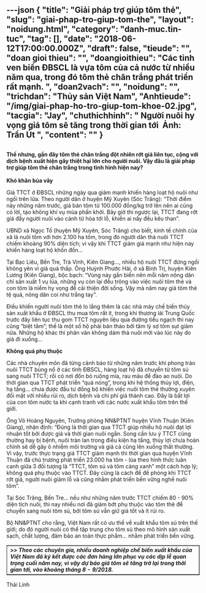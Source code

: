 ---json
{
    "title": "Giải pháp trợ giúp tôm thẻ",
    "slug": "giai-phap-tro-giup-tom-the",
    "layout": "noidung.html",
    "category": "danh-muc.tin-tuc",
    "tag": [],
    "date": "2018-06-12T17:00:00.000Z",
    "draft": false,
    "tieude": "",
    "doan gioi thieu": "",
    "doangioithieu": "Các tỉnh ven biển ĐBSCL là vựa tôm của cả nước từ nhiều năm qua, trong đó tôm thẻ chân trắng phát triển rất mạnh. ",
    "doan2vach": "",
    "noidung": "",
    "trichdan": "Thủy sản Việt Nam",
    "Anhtieude": "/img/giai-phap-ho-tro-giup-tom-khoe-02.jpg",
    "tacgia": "Jay",
    "chuthichhinh": " Người nuôi hy vọng giá tôm sẽ tăng trong thời gian tới  Ảnh: Trần Út ",
    "__content__": ""
}
---
<h2><span style="font-size:14px">Thế nhưng, gần đ&acirc;y t&ocirc;m thẻ ch&acirc;n trắng đột nhi&ecirc;n rớt gi&aacute; li&ecirc;n tục, cộng với dịch bệnh xuất hiện g&acirc;y thiệt hại lớn cho người nu&ocirc;i. Vậy đ&acirc;u l&agrave; giải ph&aacute;p trợ gi&uacute;p t&ocirc;m thẻ ch&acirc;n trắng trong t&igrave;nh h&igrave;nh hiện nay?</span></h2>

<p><span style="font-size:14px"><strong>Kh&oacute; khăn bủa v&acirc;y</strong></span></p>

<p><span style="font-size:14px">Gi&aacute; TTCT ở ĐBSCL những ng&agrave;y qua giảm mạnh khiến h&agrave;ng loạt hộ nu&ocirc;i như ngồi tr&ecirc;n lửa. Theo người d&acirc;n ở huyện Mỹ Xuy&ecirc;n (S&oacute;c Trăng): &ldquo;Thời điểm n&agrave;y những năm trước, gi&aacute; b&aacute;n t&ocirc;m từ 100.000 đồng/kg trở l&ecirc;n n&ecirc;n ai cũng c&oacute; lời, tạo kh&ocirc;ng kh&iacute; vụ m&ugrave;a phấn khởi. B&acirc;y giờ th&igrave; ngược lại, TTCT đang rớt gi&aacute; đẩy người nu&ocirc;i v&agrave;o cảnh từ h&ograve;a tới lỗ, khiến ai nấy đều k&ecirc;u than&rdquo;.</span></p>

<p><span style="font-size:14px">UBND x&atilde; Ngọc Tố (huyện Mỹ Xuy&ecirc;n, S&oacute;c Trăng) cho biết, kinh tế ch&iacute;nh của x&atilde; l&agrave; nu&ocirc;i t&ocirc;m với hơn 2.100 ha t&ocirc;m, trong đ&oacute; người d&acirc;n thả nu&ocirc;i TTCT chiếm khoảng 90% diện t&iacute;ch; v&igrave; vậy khi TTCT giảm gi&aacute; mạnh như hiện nay khiến h&agrave;ng loạt hộ khốn đốn&hellip;</span></p>

<p><span style="font-size:14px">Tại Bạc Li&ecirc;u, Bến Tre, Tr&agrave; Vinh, Ki&ecirc;n Giang&hellip;, nhiều hộ nu&ocirc;i TTCT đứng ngồi kh&ocirc;ng y&ecirc;n v&igrave; gi&aacute; qu&aacute; thấp. &Ocirc;ng Huỳnh Phước Hải, ở x&atilde; B&igrave;nh Trị, huyện Ki&ecirc;n Lương (Ki&ecirc;n Giang), bộc bạch: &ldquo;V&ugrave;ng n&agrave;y gần biển n&ecirc;n mỗi năm n&ocirc;ng d&acirc;n chỉ sản xuất 1 vụ l&uacute;a, những vụ c&ograve;n lại đều tr&ocirc;ng v&agrave;o việc nu&ocirc;i t&ocirc;m thẻ v&agrave; con t&ocirc;m l&agrave; niềm hy vọng để cải thiện đời sống. Vậy m&agrave; năm nay gi&aacute; t&ocirc;m thẻ tệ qu&aacute;, n&ocirc;ng d&acirc;n coi như trắng tay&rdquo;.</span></p>

<p><span style="font-size:14px">Điều khiến người nu&ocirc;i t&ocirc;m thẻ lo lắng th&ecirc;m l&agrave; c&aacute;c nh&agrave; m&aacute;y chế biến thủy sản xuất khẩu ở ĐBSCL thu mua t&ocirc;m rất &iacute;t, trong khi thương l&aacute;i Trung Quốc trước đ&acirc;y li&ecirc;n tục thu gom TTCT nguy&ecirc;n liệu qua đường tiểu ngạch th&igrave; nay cũng &ldquo;biệt tăm&rdquo;; thế l&agrave; một số hộ phải b&aacute;n th&aacute;o bởi t&acirc;m l&yacute; sợ t&ocirc;m sụt giảm nữa. Những hộ kh&aacute;c th&igrave; ph&acirc;n v&acirc;n kh&ocirc;ng d&aacute;m thả nu&ocirc;i mới v&agrave;o l&uacute;c n&agrave;y do gi&aacute; đi xuống&hellip;</span></p>

<p><span style="font-size:14px"><strong>Kh&ocirc;ng qu&aacute; phụ thuộc</strong></span></p>

<p><span style="font-size:14px">C&aacute;c nh&agrave; chuy&ecirc;n m&ocirc;n đ&atilde; từng cảnh b&aacute;o từ những năm trước khi phong tr&agrave;o nu&ocirc;i TTCT b&ugrave;ng nổ ở c&aacute;c tỉnh ĐBSCL, h&agrave;ng loạt hộ đ&atilde; chuyển từ t&ocirc;m s&uacute; sang nu&ocirc;i TTCT; rồi c&oacute; nơi đốn bỏ ruộng m&iacute;a, rau m&agrave;u để đ&agrave;o ao nu&ocirc;i. Do thời gian qua TTCT ph&aacute;t triển &ldquo;qu&aacute; n&oacute;ng&rdquo;, trong khi hệ thống thủy lợi, điện, hạ tầng&hellip; chưa được đầu tư đồng bộ khiến việc nu&ocirc;i t&ocirc;m thẻ thường xuy&ecirc;n đối mặt với nhiều rủi ro, dịch bệnh v&agrave; chi ph&iacute; gi&aacute; th&agrave;nh cao. Đ&acirc;y l&agrave; bất lợi của con t&ocirc;m nước ta khi cạnh tranh với c&aacute;c nước xuất khẩu t&ocirc;m tr&ecirc;n thế giới.</span></p>

<p><span style="font-size:14px">&Ocirc;ng V&otilde; Ho&agrave;ng Nguy&ecirc;n, Trưởng ph&ograve;ng NN&amp;PTNT huyện Vĩnh Thuận (Ki&ecirc;n Giang), nhận định: &ldquo;Đ&uacute;ng l&agrave; thời gian qua TTCT gi&uacute;p nhiều hộ nu&ocirc;i đạt lợi nhuận tốt bởi được gi&aacute; v&agrave; thời gian nu&ocirc;i ngắn. Song cần lưu &yacute; TTCT cũng thường hay bị bệnh, nu&ocirc;i tr&agrave;n lan trong điều kiện hạ tầng, thủy lợi chưa ho&agrave;n chỉnh sẽ dễ g&acirc;y &ocirc; nhiễm m&ocirc;i trường v&agrave; gi&aacute; cả cũng l&ecirc;n xuống thất thường. V&igrave; vậy, trước thực trạng gi&aacute; TTCT giảm mạnh th&igrave; thời gian qua huyện Vĩnh Thuận đ&atilde; chủ trương ph&aacute;t triển 23.000 ha t&ocirc;m - l&uacute;a theo h&igrave;nh thức lu&acirc;n canh giữa 3 đối tượng l&agrave; &ldquo;TTCT, t&ocirc;m s&uacute; v&agrave; t&ocirc;m c&agrave;ng xanh&rdquo; một c&aacute;ch hợp l&yacute;; kh&ocirc;ng qu&aacute; phụ thuộc v&agrave;o TTCT. Đ&acirc;y cũng l&agrave; c&aacute;ch để đề ph&ograve;ng khi TTCT rớt gi&aacute;, người nu&ocirc;i giảm lỗ v&agrave; cũng nhằm ph&aacute;t triển bền vững nghề nu&ocirc;i t&ocirc;m&rdquo;.</span></p>

<p><span style="font-size:14px">Tại S&oacute;c Trăng, Bến Tre&hellip; nếu như những năm trước TTCT chiếm 80 - 90% diện t&iacute;ch nu&ocirc;i, th&igrave; nay nhiều nơi đ&atilde; giảm bớt phụ thuộc v&agrave;o t&ocirc;m thẻ để chuyển sang nu&ocirc;i t&ocirc;m s&uacute;, bởi t&ocirc;m s&uacute; vẫn giữ gi&aacute; tốt v&agrave; &iacute;t rủi ro.</span></p>

<p><span style="font-size:14px">Bộ NN&amp;PTNT cho rằng, Việt Nam rất c&oacute; ưu thế về xuất khẩu t&ocirc;m s&uacute; tr&ecirc;n thế giới; do đ&oacute; người nu&ocirc;i c&oacute; thể tập trung cho t&ocirc;m s&uacute; theo m&ocirc; h&igrave;nh sản xuất sạch, chất lượng, đảm bảo an to&agrave;n thực phẩm&hellip; nhằm ph&aacute;t triển bền vững.</span></p>

<table border="1">
	<tbody>
		<tr>
			<td><span style="font-size:14px"><strong><em>&gt;&gt;&nbsp;Theo c&aacute;c chuy&ecirc;n gia, nhiều doanh nghiệp chế biến xuất khẩu của Việt Nam đ&atilde; k&yacute; kết được c&aacute;c đơn h&agrave;ng lớn phục vụ c&aacute;c dịp lễ quan trọng cuối năm nay, v&igrave; vậy dự b&aacute;o gi&aacute; t&ocirc;m sẽ tăng trở lại trong thời gian tới, v&agrave;o khoảng th&aacute;ng 8 - 9/2018.</em></strong></span></td>
		</tr>
	</tbody>
</table>

<p><span style="font-size:14px">Th&aacute;i Linh</span></p>

